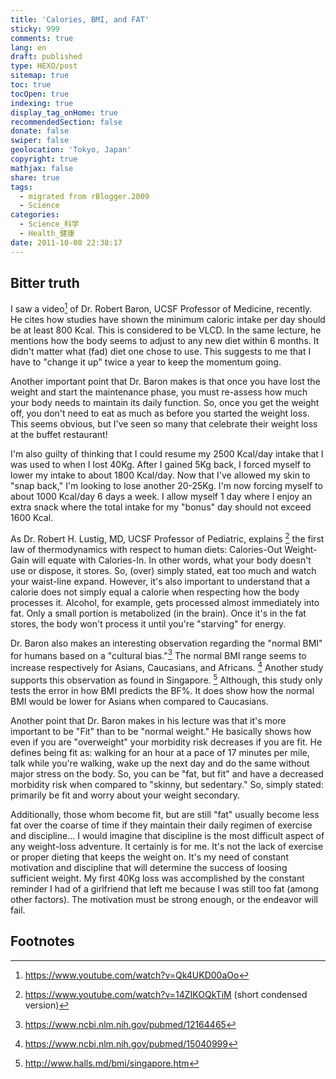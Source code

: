 ```yaml
---
title: 'Calories, BMI, and FAT'
sticky: 999
comments: true
lang: en
draft: published
type: HEXO/post
sitemap: true
toc: true
tocOpen: true
indexing: true
display_tag_onHome: true
recommendedSection: false
donate: false
swiper: false
geolocation: 'Tokyo, Japan'
copyright: true
mathjax: false
share: true
tags:
  - migrated from rBlogger.2009
  - Science
categories:
  - Science_科学
  - Health_健康
date: 2011-10-08 22:38:17
---
```

## Bitter truth
 I saw a video[^1] of Dr. Robert Baron, UCSF Professor of Medicine, recently. He cites how studies have shown the minimum caloric intake per day should be at least 800 Kcal. This is considered to be VLCD. In the same lecture, he mentions how the body seems to adjust to any new diet within 6 months. It didn't matter what (fad) diet one chose to use. This suggests to me that I have to "change it up" twice a year to keep the momentum going. 

 Another important point that Dr. Baron makes is that once you have lost the weight and start the maintenance phase, you must re-assess how much your body needs to maintain its daily function. So, once you get the weight off, you don't need to eat as much as before you started the weight loss. This seems obvious, but I've seen so many that celebrate their weight loss at the buffet restaurant!

 I'm also guilty of thinking that I could resume my 2500 Kcal/day intake that I was used to when I lost 40Kg. After I gained 5Kg back, I forced myself to lower my intake to about 1800 Kcal/day. Now that I've allowed my skin to "snap back," I'm looking to lose another 20-25Kg. I'm now forcing myself to about 1000 Kcal/day 6 days a week. I allow myself 1 day where I enjoy an extra snack where the total intake for my "bonus" day should not exceed 1600 Kcal.

 As Dr. Robert H. Lustig, MD, UCSF Professor of Pediatric, explains [^2] the first law of thermodynamics with respect to human diets: Calories-Out   Weight-Gain will equate with Calories-In. In other words, what your body doesn't use or dispose, it stores. So, (over) simply stated, eat too much and watch your waist-line expand. However, it's also important to understand that a calorie does not simply equal a calorie when respecting how the body processes it. Alcohol, for example, gets processed almost immediately into fat. Only a small portion is metabolized (in the brain). Once it's in the fat stores, the body won't process it until you're "starving" for energy.

 Dr. Baron also makes an interesting observation regarding the "normal BMI" for humans based on a "cultural bias."[^3] The normal BMI range seems to increase respectively for Asians, Caucasians, and Africans. [^4] Another study supports this observation as found in Singapore. [^5] Although, this study only tests the error in how BMI predicts the BF%. It does show how the normal BMI would be lower for Asians when compared to Caucasians. 

 Another point that Dr. Baron makes in his lecture was that it's more important to be "Fit" than to be "normal weight." He basically shows how even if you are "overweight" your morbidity risk decreases if you are fit. He defines being fit as: walking for an hour at a pace of 17 minutes per mile, talk while you're walking, wake up the next day and do the same without major stress on the body. So, you can be "fat, but fit" and have a decreased morbidity risk when compared to "skinny, but sedentary." So, simply stated: primarily be fit and worry about your weight secondary. 

 Additionally, those whom become fit, but are still "fat" usually become less fat over the coarse of time if they maintain their daily regimen of exercise and discipline... I would imagine that discipline is the most difficult aspect of any weight-loss adventure. It certainly is for me. It's not the lack of exercise or proper dieting that keeps the weight on. It's my need of constant motivation and discipline that will determine the success of loosing sufficient weight.
 My first 40Kg loss was accomplished by the constant reminder I had of a girlfriend that left me because I was still too fat (among other factors). The motivation must be strong enough, or the endeavor will fail.


## Footnotes
[^1]: https://www.youtube.com/watch?v=Qk4UKD00aOo
[^2]: https://www.youtube.com/watch?v=14ZIKOQkTiM (short condensed version)
[^3]: https://www.ncbi.nlm.nih.gov/pubmed/12164465
[^4]: https://www.ncbi.nlm.nih.gov/pubmed/15040999
[^5]: http://www.halls.md/bmi/singapore.htm